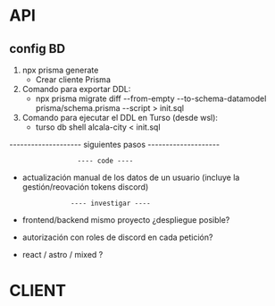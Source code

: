 # API

## config BD

1. npx prisma generate
   - Crear cliente Prisma
2. Comando para exportar DDL:
   - npx prisma migrate diff --from-empty --to-schema-datamodel prisma/schema.prisma --script > init.sql
3. Comando para ejecutar el DDL en Turso (desde wsl):
   - turso db shell alcala-city < init.sql

-------------------- siguientes pasos --------------------

                     ---- code ----

- actualización manual de los datos de un usuario (incluye la gestión/reovación tokens discord)

                  ---- investigar ----

- frontend/backend mismo proyecto ¿despliegue posible?
- autorización con roles de discord en cada petición?
- react / astro / mixed ?

# CLIENT
